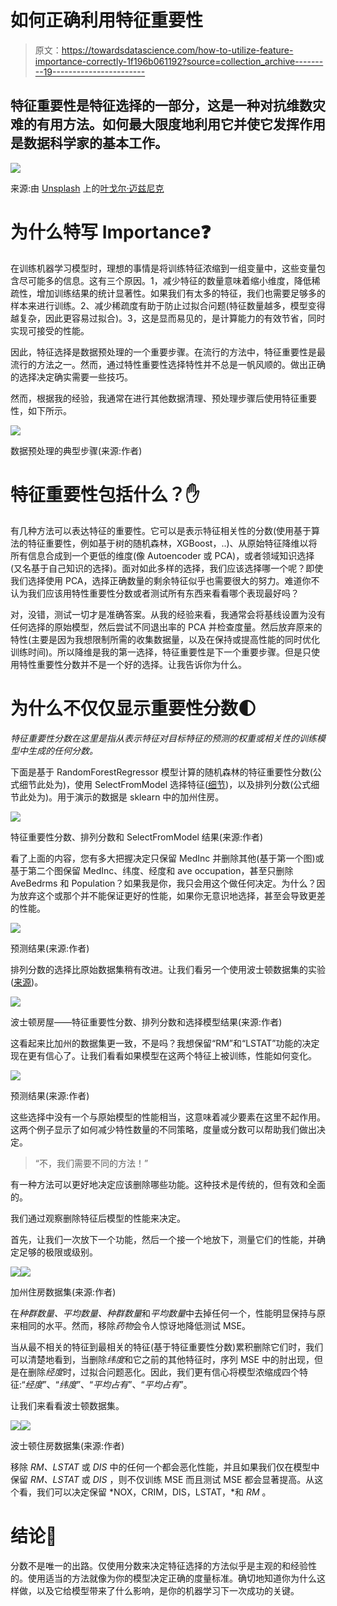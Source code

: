 # 如何正确利用特征重要性

> 原文：<https://towardsdatascience.com/how-to-utilize-feature-importance-correctly-1f196b061192?source=collection_archive---------19----------------------->

## 特征重要性是**特征选择的一部分，这是一种对抗维数灾难的**有用方法。如何最大限度地利用它并使它发挥作用是数据科学家的基本工作。

![](img/c50b4c7bdb348d2654c641e540c94b5a.png)

来源:由 [Unsplash](https://unsplash.com/photos/DRs9XsNlAZw) 上的[叶戈尔·迈兹尼克](https://unsplash.com/@vonshnauzer)

# **为什么特写 Importance❓**

在训练机器学习模型时，理想的事情是将训练特征浓缩到一组变量中，这些变量包含尽可能多的信息。这有三个原因。1，减少特征的数量意味着缩小维度，降低稀疏性，增加训练结果的统计显著性。如果我们有太多的特征，我们也需要足够多的样本来进行训练。2、减少稀疏度有助于防止过拟合问题(特征数量越多，模型变得越复杂，因此更容易过拟合)。3，这是显而易见的，是计算能力的有效节省，同时实现可接受的性能。

因此，特征选择是数据预处理的一个重要步骤。在流行的方法中，特征重要性是最流行的方法之一。然而，通过特性重要性选择特性并不总是一帆风顺的。做出正确的选择决定确实需要一些技巧。

然而，根据我的经验，我通常在进行其他数据清理、预处理步骤后使用特征重要性，如下所示。

![](img/2935a6d73f2ced48e37f96c31563c687.png)

数据预处理的典型步骤(来源:作者)

# 特征重要性包括什么？✋

有几种方法可以表达特征的重要性。它可以是表示特征相关性的分数(使用基于算法的特征重要性，例如基于树的随机森林，XGBoost，..)、从原始特征降维以将所有信息合成到一个更低的维度(像 Autoencoder 或 PCA)，或者领域知识选择(又名基于自己知识的选择)。面对如此多样的选择，我们应该选择哪一个呢？即使我们选择使用 PCA，选择正确数量的剩余特征似乎也需要很大的努力。难道你不认为我们应该用特性重要性分数或者测试所有东西来看看哪个表现最好吗？

对，没错，测试一切才是准确答案。从我的经验来看，我通常会将基线设置为没有任何选择的原始模型，然后尝试不同退出率的 PCA 并检查度量。然后放弃原来的特性(主要是因为我想限制所需的收集数据量，以及在保持或提高性能的同时优化训练时间)。所以降维是我的第一选择，特征重要性是下一个重要步骤。但是只使用特性重要性分数并不是一个好的选择。让我告诉你为什么。

# 为什么不仅仅显示重要性分数🌓

*特征重要性分数在这里是指从表示特征对目标特征的预测的权重或相关性的训练模型中生成的任何分数。*

下面是基于 RandomForestRegressor 模型计算的随机森林的特征重要性分数(公式细节此处为)，使用 SelectFromModel 选择特征([细节](https://scikit-learn.org/stable/modules/generated/sklearn.feature_selection.SelectFromModel.html))，以及排列分数(公式细节此处为)。用于演示的数据是 sklearn 中的加州住房。

![](img/bd4e63efed00b0c030e299ff848d12f8.png)

特征重要性分数、排列分数和 SelectFromModel 结果(来源:作者)

看了上面的内容，您有多大把握决定只保留 MedInc 并删除其他(基于第一个图)或基于第二个图保留 MedInc、纬度、经度和 ave occupation，甚至只删除 AveBedrms 和 Population？如果我是你，我只会用这个做任何决定。为什么？因为放弃这个或那个并不能保证更好的性能，如果你无意识地选择，甚至会导致更差的性能。

![](img/eb0bef4fce2462d0c58719cef115af86.png)

预测结果(来源:作者)

排列分数的选择比原始数据集稍有改进。让我们看另一个使用波士顿数据集的实验([来源](https://scikit-learn.org/stable/modules/generated/sklearn.datasets.load_boston.html#sklearn.datasets.load_boston))。

![](img/67b4e69e598478a25f588459240f26fb.png)

波士顿房屋——特征重要性分数、排列分数和选择模型结果(来源:作者)

这看起来比加州的数据集更一致，不是吗？我想保留“RM”和“LSTAT”功能的决定现在更有信心了。让我们看看如果模型在这两个特征上被训练，性能如何变化。

![](img/477356bc6e78d1ddfa6c5ffa9eed0bb2.png)

预测结果(来源:作者)

这些选择中没有一个与原始模型的性能相当，这意味着减少要素在这里不起作用。这两个例子显示了如何减少特性数量的不同策略，度量或分数可以帮助我们做出决定。

> “不，我们需要不同的方法！”

有一种方法可以更好地决定应该删除哪些功能。这种技术是传统的，但有效和全面的。

我们通过观察删除特征后模型的性能来决定。

首先，让我们一次放下一个功能，然后一个接一个地放下，测量它们的性能，并确定足够的极限或级别。

![](img/6689a3768c302d4be9cef192391bbad4.png)![](img/825820b0a0577d02a0a8a0c0c693dde6.png)

加州住房数据集(来源:作者)

在*种群数量、平均数量、种群数量*和*平均数量*中去掉任何一个，性能明显保持与原来相同的水平。然而，移除*药物*会令人惊讶地降低测试 MSE。

当从最不相关的特征到最相关的特征(基于特征重要性分数)累积删除它们时，我们可以清楚地看到，当删除*纬度*和它之前的其他特征时，序列 MSE 中的肘出现，但是在删除*经度*时，过拟合问题恶化。因此，我们更有信心将模型浓缩成四个特征:“*经度*”、“*纬度*”、“*平均占有*”、“*平均占有*”。

让我们来看看波士顿数据集。

![](img/a9f35694daa1ce35c5c79bada47235ce.png)![](img/df7ac8a97a17786026a81797fc59ab3e.png)

波士顿住房数据集(来源:作者)

移除 *RM、LSTAT* 或 *DIS* 中的任何一个都会恶化性能，并且如果我们仅在模型中保留 *RM、LSTAT* 或 *DIS* ，则不仅训练 MSE 而且测试 MSE 都会显著提高。从这个看，我们可以决定保留 *NOX，CRIM，DIS，LSTAT，*和 *RM* 。

# 结论🗽

分数不是唯一的出路。仅使用分数来决定特征选择的方法似乎是主观的和经验性的。使用适当的方法就像为你的模型决定正确的度量标准。确切地知道你为什么这样做，以及它给模型带来了什么影响，是你的机器学习下一次成功的关键。